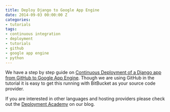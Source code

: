 ```yaml
---
title: Deploy Django to Google App Engine
date: 2014-09-03 00:00:00 Z
categories:
- tutorials
tags:
- continuous integration
- deployment
- tutorials
- github
- google app engine
- python
---
```


We have a step by step guide on [Continuous Deployment of a Django app from GitHub to Google App Engine](http://blog.codeship.com/django-github-continuous-deployment-google-app-engine/). Though we are using GitHub in the tutorial it is easy to get this running with BitBucket as your source code provider.

If you are interested in other languages and hosting providers please check out the [Deployment Academy](http://blog.codeship.com/category/deployment-academy) on our blog.
